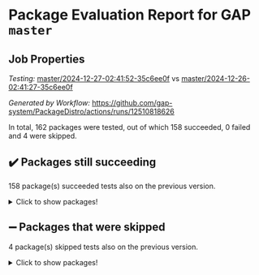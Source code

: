 # Package Evaluation Report for GAP `master`

## Job Properties

*Testing:* [master/2024-12-27-02:41:52-35c6ee0f](https://github.com/gap-system/PackageDistro/blob/data/reports/master/2024-12-27-02:41:52-35c6ee0f) vs [master/2024-12-26-02:41:27-35c6ee0f](https://github.com/gap-system/PackageDistro/blob/data/reports/master/2024-12-26-02:41:27-35c6ee0f)

*Generated by Workflow:* https://github.com/gap-system/PackageDistro/actions/runs/12510818626

In total, 162 packages were tested, out of which 158 succeeded, 0 failed and 4 were skipped.

## :heavy_check_mark: Packages still succeeding

158 package(s) succeeded tests also on the previous version.
<details><summary>Click to show packages!</summary>

- 4ti2interface 2024.11-01 [(success)](https://github.com/gap-system/PackageDistro/actions/runs/12510818626/job/34902205927)
- ace 5.6.2 [(success)](https://github.com/gap-system/PackageDistro/actions/runs/12510818626/job/34902206066)
- aclib 1.3.2 [(success)](https://github.com/gap-system/PackageDistro/actions/runs/12510818626/job/34902206215)
- agt 0.3.1 [(success)](https://github.com/gap-system/PackageDistro/actions/runs/12510818626/job/34902206340)
- alnuth 3.2.1 [(success)](https://github.com/gap-system/PackageDistro/actions/runs/12510818626/job/34902206491)
- anupq 3.3.1 [(success)](https://github.com/gap-system/PackageDistro/actions/runs/12510818626/job/34902206656)
- atlasrep 2.1.9 [(success)](https://github.com/gap-system/PackageDistro/actions/runs/12510818626/job/34902206832)
- autodoc 2023.06.19 [(success)](https://github.com/gap-system/PackageDistro/actions/runs/12510818626/job/34902206951)
- automata 1.16 [(success)](https://github.com/gap-system/PackageDistro/actions/runs/12510818626/job/34902209813)
- automgrp 1.3.2 [(success)](https://github.com/gap-system/PackageDistro/actions/runs/12510818626/job/34902210143)
- autpgrp 1.11 [(success)](https://github.com/gap-system/PackageDistro/actions/runs/12510818626/job/34902210392)
- cap 2024.11-02 [(success)](https://github.com/gap-system/PackageDistro/actions/runs/12510818626/job/34902210542)
- caratinterface 2.3.7 [(success)](https://github.com/gap-system/PackageDistro/actions/runs/12510818626/job/34902210672)
- cddinterface 2024.09.02 [(success)](https://github.com/gap-system/PackageDistro/actions/runs/12510818626/job/34902210930)
- circle 1.6.6 [(success)](https://github.com/gap-system/PackageDistro/actions/runs/12510818626/job/34902211167)
- classicpres 1.22 [(success)](https://github.com/gap-system/PackageDistro/actions/runs/12510818626/job/34902211272)
- cohomolo 1.6.11 [(success)](https://github.com/gap-system/PackageDistro/actions/runs/12510818626/job/34902211396)
- congruence 1.2.7 [(success)](https://github.com/gap-system/PackageDistro/actions/runs/12510818626/job/34902211519)
- corefreesub 0.6 [(success)](https://github.com/gap-system/PackageDistro/actions/runs/12510818626/job/34902211641)
- corelg 1.57 [(success)](https://github.com/gap-system/PackageDistro/actions/runs/12510818626/job/34902211780)
- crime 1.6 [(success)](https://github.com/gap-system/PackageDistro/actions/runs/12510818626/job/34902211899)
- crisp 1.4.6 [(success)](https://github.com/gap-system/PackageDistro/actions/runs/12510818626/job/34902212017)
- crypting 0.10.5 [(success)](https://github.com/gap-system/PackageDistro/actions/runs/12510818626/job/34902212138)
- cryst 4.1.27 [(success)](https://github.com/gap-system/PackageDistro/actions/runs/12510818626/job/34902212241)
- crystcat 1.1.10 [(success)](https://github.com/gap-system/PackageDistro/actions/runs/12510818626/job/34902212351)
- ctbllib 1.3.9 [(success)](https://github.com/gap-system/PackageDistro/actions/runs/12510818626/job/34902212460)
- cubefree 1.20 [(success)](https://github.com/gap-system/PackageDistro/actions/runs/12510818626/job/34902212578)
- curlinterface 2.4.0 [(success)](https://github.com/gap-system/PackageDistro/actions/runs/12510818626/job/34902212698)
- cvec 2.8.2 [(success)](https://github.com/gap-system/PackageDistro/actions/runs/12510818626/job/34902212834)
- datastructures 0.3.1 [(success)](https://github.com/gap-system/PackageDistro/actions/runs/12510818626/job/34902212959)
- deepthought 1.0.7 [(success)](https://github.com/gap-system/PackageDistro/actions/runs/12510818626/job/34902213060)
- design 1.8.2 [(success)](https://github.com/gap-system/PackageDistro/actions/runs/12510818626/job/34902213152)
- difsets 2.3.1 [(success)](https://github.com/gap-system/PackageDistro/actions/runs/12510818626/job/34902213301)
- digraphs 1.9.0 [(success)](https://github.com/gap-system/PackageDistro/actions/runs/12510818626/job/34902213412)
- edim 1.3.8 [(success)](https://github.com/gap-system/PackageDistro/actions/runs/12510818626/job/34902213520)
- example 4.4.0 [(success)](https://github.com/gap-system/PackageDistro/actions/runs/12510818626/job/34902213669)
- examplesforhomalg 2023.10-01 [(success)](https://github.com/gap-system/PackageDistro/actions/runs/12510818626/job/34902213782)
- factint 1.6.3 [(success)](https://github.com/gap-system/PackageDistro/actions/runs/12510818626/job/34902213912)
- ferret 1.0.14 [(success)](https://github.com/gap-system/PackageDistro/actions/runs/12510818626/job/34902214031)
- fga 1.5.0 [(success)](https://github.com/gap-system/PackageDistro/actions/runs/12510818626/job/34902214161)
- fining 1.5.6 [(success)](https://github.com/gap-system/PackageDistro/actions/runs/12510818626/job/34902214279)
- float 1.0.5 [(success)](https://github.com/gap-system/PackageDistro/actions/runs/12510818626/job/34902214475)
- format 1.4.4 [(success)](https://github.com/gap-system/PackageDistro/actions/runs/12510818626/job/34902214579)
- forms 1.2.12 [(success)](https://github.com/gap-system/PackageDistro/actions/runs/12510818626/job/34902214731)
- fplsa 1.2.6 [(success)](https://github.com/gap-system/PackageDistro/actions/runs/12510818626/job/34902214881)
- fr 2.4.13 [(success)](https://github.com/gap-system/PackageDistro/actions/runs/12510818626/job/34902215021)
- francy 2.0.3 [(success)](https://github.com/gap-system/PackageDistro/actions/runs/12510818626/job/34902215165)
- fwtree 1.3 [(success)](https://github.com/gap-system/PackageDistro/actions/runs/12510818626/job/34902215345)
- gapdoc 1.6.7 [(success)](https://github.com/gap-system/PackageDistro/actions/runs/12510818626/job/34902215510)
- gauss 2024.11-01 [(success)](https://github.com/gap-system/PackageDistro/actions/runs/12510818626/job/34902215677)
- gaussforhomalg 2024.08-01 [(success)](https://github.com/gap-system/PackageDistro/actions/runs/12510818626/job/34902215845)
- gbnp 1.1.0 [(success)](https://github.com/gap-system/PackageDistro/actions/runs/12510818626/job/34902215977)
- generalizedmorphismsforcap 2024.09-03 [(success)](https://github.com/gap-system/PackageDistro/actions/runs/12510818626/job/34902216120)
- genss 1.6.9 [(success)](https://github.com/gap-system/PackageDistro/actions/runs/12510818626/job/34902216219)
- gradedmodules 2024.01-01 [(success)](https://github.com/gap-system/PackageDistro/actions/runs/12510818626/job/34902216374)
- gradedringforhomalg 2024.07-01 [(success)](https://github.com/gap-system/PackageDistro/actions/runs/12510818626/job/34902216529)
- grape 4.9.2 [(success)](https://github.com/gap-system/PackageDistro/actions/runs/12510818626/job/34902216671)
- groupoids 1.76 [(success)](https://github.com/gap-system/PackageDistro/actions/runs/12510818626/job/34902216839)
- grpconst 2.6.5 [(success)](https://github.com/gap-system/PackageDistro/actions/runs/12510818626/job/34902216982)
- guarana 0.96.3 [(success)](https://github.com/gap-system/PackageDistro/actions/runs/12510818626/job/34902217152)
- guava 3.19 [(success)](https://github.com/gap-system/PackageDistro/actions/runs/12510818626/job/34902217316)
- hap 1.66 [(success)](https://github.com/gap-system/PackageDistro/actions/runs/12510818626/job/34902217454)
- hapcryst 0.1.15 [(success)](https://github.com/gap-system/PackageDistro/actions/runs/12510818626/job/34902217593)
- hecke 1.5.4 [(success)](https://github.com/gap-system/PackageDistro/actions/runs/12510818626/job/34902217755)
- help 4.0 [(success)](https://github.com/gap-system/PackageDistro/actions/runs/12510818626/job/34902217893)
- homalg 2024.01-01 [(success)](https://github.com/gap-system/PackageDistro/actions/runs/12510818626/job/34902218054)
- homalgtocas 2023.11-01 [(success)](https://github.com/gap-system/PackageDistro/actions/runs/12510818626/job/34902218201)
- idrel 2.48 [(success)](https://github.com/gap-system/PackageDistro/actions/runs/12510818626/job/34902218296)
- images 1.3.3 [(success)](https://github.com/gap-system/PackageDistro/actions/runs/12510818626/job/34902218494)
- intpic 0.4.0 [(success)](https://github.com/gap-system/PackageDistro/actions/runs/12510818626/job/34902218666)
- io 4.9.1 [(success)](https://github.com/gap-system/PackageDistro/actions/runs/12510818626/job/34902218782)
- io_forhomalg 2023.02-04 [(success)](https://github.com/gap-system/PackageDistro/actions/runs/12510818626/job/34902218975)
- irredsol 1.4.4 [(success)](https://github.com/gap-system/PackageDistro/actions/runs/12510818626/job/34902219108)
- json 2.2.2 [(success)](https://github.com/gap-system/PackageDistro/actions/runs/12510818626/job/34902219229)
- jupyterkernel 1.5.1 [(success)](https://github.com/gap-system/PackageDistro/actions/runs/12510818626/job/34902219374)
- jupyterviz 1.5.6 [(success)](https://github.com/gap-system/PackageDistro/actions/runs/12510818626/job/34902219529)
- kan 1.37 [(success)](https://github.com/gap-system/PackageDistro/actions/runs/12510818626/job/34902219661)
- kbmag 1.5.11 [(success)](https://github.com/gap-system/PackageDistro/actions/runs/12510818626/job/34902219805)
- laguna 3.9.7 [(success)](https://github.com/gap-system/PackageDistro/actions/runs/12510818626/job/34902219939)
- liealgdb 2.2.1 [(success)](https://github.com/gap-system/PackageDistro/actions/runs/12510818626/job/34902220083)
- liepring 2.9.1 [(success)](https://github.com/gap-system/PackageDistro/actions/runs/12510818626/job/34902220216)
- liering 2.4.2 [(success)](https://github.com/gap-system/PackageDistro/actions/runs/12510818626/job/34902220329)
- linearalgebraforcap 2024.10-01 [(success)](https://github.com/gap-system/PackageDistro/actions/runs/12510818626/job/34902220508)
- lins 0.9 [(success)](https://github.com/gap-system/PackageDistro/actions/runs/12510818626/job/34902220654)
- localizeringforhomalg 2023.10-01 [(success)](https://github.com/gap-system/PackageDistro/actions/runs/12510818626/job/34902220810)
- loops 3.4.4 [(success)](https://github.com/gap-system/PackageDistro/actions/runs/12510818626/job/34902220916)
- lpres 1.1.1 [(success)](https://github.com/gap-system/PackageDistro/actions/runs/12510818626/job/34902221113)
- majoranaalgebras 1.5.2 [(success)](https://github.com/gap-system/PackageDistro/actions/runs/12510818626/job/34902221275)
- mapclass 1.4.6 [(success)](https://github.com/gap-system/PackageDistro/actions/runs/12510818626/job/34902221423)
- matgrp 0.71 [(success)](https://github.com/gap-system/PackageDistro/actions/runs/12510818626/job/34902221537)
- matricesforhomalg 2024.11-02 [(success)](https://github.com/gap-system/PackageDistro/actions/runs/12510818626/job/34902221692)
- modisom 3.0.0 [(success)](https://github.com/gap-system/PackageDistro/actions/runs/12510818626/job/34902221808)
- modulepresentationsforcap 2024.09-02 [(success)](https://github.com/gap-system/PackageDistro/actions/runs/12510818626/job/34902221981)
- modules 2024.01-01 [(success)](https://github.com/gap-system/PackageDistro/actions/runs/12510818626/job/34902222169)
- monoidalcategories 2024.09-05 [(success)](https://github.com/gap-system/PackageDistro/actions/runs/12510818626/job/34902222334)
- nconvex 2022.09-01 [(success)](https://github.com/gap-system/PackageDistro/actions/runs/12510818626/job/34902222494)
- nilmat 1.4.2 [(success)](https://github.com/gap-system/PackageDistro/actions/runs/12510818626/job/34902222608)
- nock 1.5 [(success)](https://github.com/gap-system/PackageDistro/actions/runs/12510818626/job/34902222732)
- normalizinterface 1.3.7 [(success)](https://github.com/gap-system/PackageDistro/actions/runs/12510818626/job/34902222897)
- nq 2.5.11 [(success)](https://github.com/gap-system/PackageDistro/actions/runs/12510818626/job/34902223031)
- numericalsgps 1.4.0 [(success)](https://github.com/gap-system/PackageDistro/actions/runs/12510818626/job/34902223191)
- openmath 11.5.3 [(success)](https://github.com/gap-system/PackageDistro/actions/runs/12510818626/job/34902223335)
- orb 4.9.1 [(success)](https://github.com/gap-system/PackageDistro/actions/runs/12510818626/job/34902223450)
- packagemanager 1.6 [(success)](https://github.com/gap-system/PackageDistro/actions/runs/12510818626/job/34902223562)
- patternclass 2.4.5 [(success)](https://github.com/gap-system/PackageDistro/actions/runs/12510818626/job/34902223696)
- permut 2.0.5 [(success)](https://github.com/gap-system/PackageDistro/actions/runs/12510818626/job/34902223836)
- polenta 1.3.10 [(success)](https://github.com/gap-system/PackageDistro/actions/runs/12510818626/job/34902223931)
- polymaking 0.8.7 [(success)](https://github.com/gap-system/PackageDistro/actions/runs/12510818626/job/34902224070)
- primgrp 3.4.4 [(success)](https://github.com/gap-system/PackageDistro/actions/runs/12510818626/job/34902224200)
- profiling 2.6.0 [(success)](https://github.com/gap-system/PackageDistro/actions/runs/12510818626/job/34902224308)
- qdistrnd 0.9.5 [(success)](https://github.com/gap-system/PackageDistro/actions/runs/12510818626/job/34902224440)
- qpa 1.35 [(success)](https://github.com/gap-system/PackageDistro/actions/runs/12510818626/job/34902224562)
- quagroup 1.8.4 [(success)](https://github.com/gap-system/PackageDistro/actions/runs/12510818626/job/34902224699)
- radiroot 2.9 [(success)](https://github.com/gap-system/PackageDistro/actions/runs/12510818626/job/34902224807)
- rcwa 4.7.1 [(success)](https://github.com/gap-system/PackageDistro/actions/runs/12510818626/job/34902224949)
- rds 1.8 [(success)](https://github.com/gap-system/PackageDistro/actions/runs/12510818626/job/34902225073)
- recog 1.4.3 [(success)](https://github.com/gap-system/PackageDistro/actions/runs/12510818626/job/34902225179)
- repndecomp 1.3.0 [(success)](https://github.com/gap-system/PackageDistro/actions/runs/12510818626/job/34902225298)
- repsn 3.1.2 [(success)](https://github.com/gap-system/PackageDistro/actions/runs/12510818626/job/34902225462)
- resclasses 4.7.3 [(success)](https://github.com/gap-system/PackageDistro/actions/runs/12510818626/job/34902225577)
- ringsforhomalg 2024.11-02 [(success)](https://github.com/gap-system/PackageDistro/actions/runs/12510818626/job/34902225704)
- sco 2023.08-01 [(success)](https://github.com/gap-system/PackageDistro/actions/runs/12510818626/job/34902225848)
- scscp 2.4.3 [(success)](https://github.com/gap-system/PackageDistro/actions/runs/12510818626/job/34902225987)
- semigroups 5.4.0 [(success)](https://github.com/gap-system/PackageDistro/actions/runs/12510818626/job/34902226094)
- sglppow 2.4 [(success)](https://github.com/gap-system/PackageDistro/actions/runs/12510818626/job/34902226241)
- sgpviz 0.999.6 [(success)](https://github.com/gap-system/PackageDistro/actions/runs/12510818626/job/34902226368)
- simpcomp 2.1.14 [(success)](https://github.com/gap-system/PackageDistro/actions/runs/12510818626/job/34902226492)
- singular 2024.06.03 [(success)](https://github.com/gap-system/PackageDistro/actions/runs/12510818626/job/34902226594)
- sl2reps 1.1 [(success)](https://github.com/gap-system/PackageDistro/actions/runs/12510818626/job/34902226727)
- sla 1.6.2 [(success)](https://github.com/gap-system/PackageDistro/actions/runs/12510818626/job/34902226838)
- smallantimagmas 0.2.12 [(success)](https://github.com/gap-system/PackageDistro/actions/runs/12510818626/job/34902226977)
- smallgrp 1.5.4 [(success)](https://github.com/gap-system/PackageDistro/actions/runs/12510818626/job/34902227103)
- smallsemi 0.7.1 [(success)](https://github.com/gap-system/PackageDistro/actions/runs/12510818626/job/34902227232)
- sonata 2.9.6 [(success)](https://github.com/gap-system/PackageDistro/actions/runs/12510818626/job/34902227314)
- sophus 1.27 [(success)](https://github.com/gap-system/PackageDistro/actions/runs/12510818626/job/34902227403)
- sotgrps 1.3 [(success)](https://github.com/gap-system/PackageDistro/actions/runs/12510818626/job/34902227539)
- spinsym 1.5.2 [(success)](https://github.com/gap-system/PackageDistro/actions/runs/12510818626/job/34902227667)
- standardff 1.0 [(success)](https://github.com/gap-system/PackageDistro/actions/runs/12510818626/job/34902227750)
- symbcompcc 1.3.2 [(success)](https://github.com/gap-system/PackageDistro/actions/runs/12510818626/job/34902227862)
- thelma 1.3 [(success)](https://github.com/gap-system/PackageDistro/actions/runs/12510818626/job/34902227965)
- tomlib 1.2.11 [(success)](https://github.com/gap-system/PackageDistro/actions/runs/12510818626/job/34902228063)
- toolsforhomalg 2024.09-01 [(success)](https://github.com/gap-system/PackageDistro/actions/runs/12510818626/job/34902228191)
- toric 1.9.6 [(success)](https://github.com/gap-system/PackageDistro/actions/runs/12510818626/job/34902228296)
- toricvarieties 2022.07.13 [(success)](https://github.com/gap-system/PackageDistro/actions/runs/12510818626/job/34902228401)
- transgrp 3.6.5 [(success)](https://github.com/gap-system/PackageDistro/actions/runs/12510818626/job/34902228510)
- typeset 1.2.2 [(success)](https://github.com/gap-system/PackageDistro/actions/runs/12510818626/job/34902228609)
- ugaly 4.1.3 [(success)](https://github.com/gap-system/PackageDistro/actions/runs/12510818626/job/34902228711)
- unipot 1.6 [(success)](https://github.com/gap-system/PackageDistro/actions/runs/12510818626/job/34902228817)
- unitlib 4.2.0 [(success)](https://github.com/gap-system/PackageDistro/actions/runs/12510818626/job/34902228943)
- utils 0.85 [(success)](https://github.com/gap-system/PackageDistro/actions/runs/12510818626/job/34902229082)
- uuid 0.7 [(success)](https://github.com/gap-system/PackageDistro/actions/runs/12510818626/job/34902229213)
- walrus 0.9991 [(success)](https://github.com/gap-system/PackageDistro/actions/runs/12510818626/job/34902229324)
- wedderga 4.10.5 [(success)](https://github.com/gap-system/PackageDistro/actions/runs/12510818626/job/34902229421)
- wpe 0.8 [(success)](https://github.com/gap-system/PackageDistro/actions/runs/12510818626/job/34902229533)
- xmod 2.92 [(success)](https://github.com/gap-system/PackageDistro/actions/runs/12510818626/job/34902229638)
- xmodalg 1.23 [(success)](https://github.com/gap-system/PackageDistro/actions/runs/12510818626/job/34902229740)
- yangbaxter 0.10.6 [(success)](https://github.com/gap-system/PackageDistro/actions/runs/12510818626/job/34902229823)
- zeromqinterface 0.16 [(success)](https://github.com/gap-system/PackageDistro/actions/runs/12510818626/job/34902229948)
</details>

## :heavy_minus_sign: Packages that were skipped

4 package(s) skipped tests also on the previous version.
<details><summary>Click to show packages!</summary>

- browse 1.8.21 [(skipped)](https://github.com/gap-system/PackageDistro/actions/runs/12510818626/job/34902053839)
- itc 1.5.1 [(skipped)](https://github.com/gap-system/PackageDistro/actions/runs/12510818626/job/34902053839)
- polycyclic 2.16 [(skipped)](https://github.com/gap-system/PackageDistro/actions/runs/12510818626/job/34902053839)
- xgap 4.32 [(skipped)](https://github.com/gap-system/PackageDistro/actions/runs/12510818626/job/34902053839)
</details>


